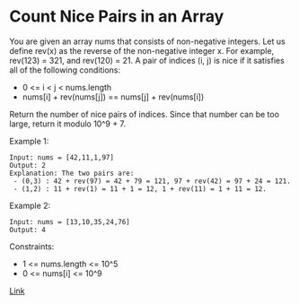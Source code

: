 # Count Nice Pairs in an Array

You are given an array nums that consists of non-negative integers. Let us define rev(x) as the reverse of the non-negative integer x. For example, rev(123) = 321, and rev(120) = 21. A pair of indices (i, j) is nice if it satisfies all of the following conditions:

- 0 <= i < j < nums.length
- nums[i] + rev(nums[j]) == nums[j] + rev(nums[i])

Return the number of nice pairs of indices. Since that number can be too large, return it modulo 10^9 + 7.

Example 1:
```
Input: nums = [42,11,1,97]
Output: 2
Explanation: The two pairs are:
 - (0,3) : 42 + rev(97) = 42 + 79 = 121, 97 + rev(42) = 97 + 24 = 121.
 - (1,2) : 11 + rev(1) = 11 + 1 = 12, 1 + rev(11) = 1 + 11 = 12.
```

Example 2:
```
Input: nums = [13,10,35,24,76]
Output: 4
```

Constraints:

- 1 <= nums.length <= 10^5
- 0 <= nums[i] <= 10^9

[Link]()